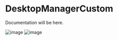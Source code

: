 # DesktopManagerCustom
Documentation will be here.

![image](https://user-images.githubusercontent.com/69592754/188333725-1f3828cd-d650-43f3-92f8-8eb679d93011.png)
![image](https://user-images.githubusercontent.com/69592754/188333732-6f689ddf-d561-417b-a5c0-bffe7f9edc76.png)
